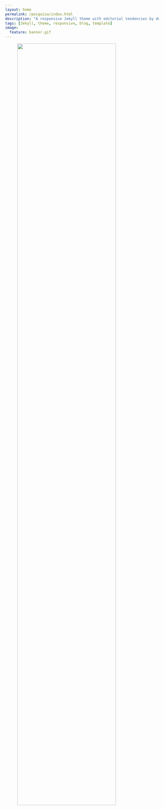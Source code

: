 ```yaml
---
layout: home
permalink: /pesquisa/index.html
description: "A responsive Jekyll theme with editorial tendencies by designer Michael Rose."
tags: [Jekyll, theme, responsive, blog, template]
image:
  feature: banner.gif 
---
```


<img style="margin-left:8%;width:80%;" src="/images/pesquisa.jpg">
